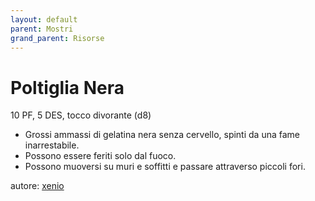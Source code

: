 ```yaml
---
layout: default
parent: Mostri
grand_parent: Risorse
---
```


# Poltiglia Nera
10 PF, 5 DES, tocco divorante (d8)  
- Grossi ammassi di gelatina nera senza cervello, spinti da una fame inarrestabile.
- Possono essere feriti solo dal fuoco.
- Possono muoversi su muri e soffitti e passare attraverso piccoli fori.

autore: [xenio](https://xenioinabottle.blogspot.com)
